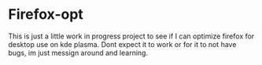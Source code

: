 # Firefox-opt


This is just a little work in progress project to see if I can optimize firefox for desktop use on kde plasma. Dont expect it to work or for it to not have bugs, im just messign around and learning.
